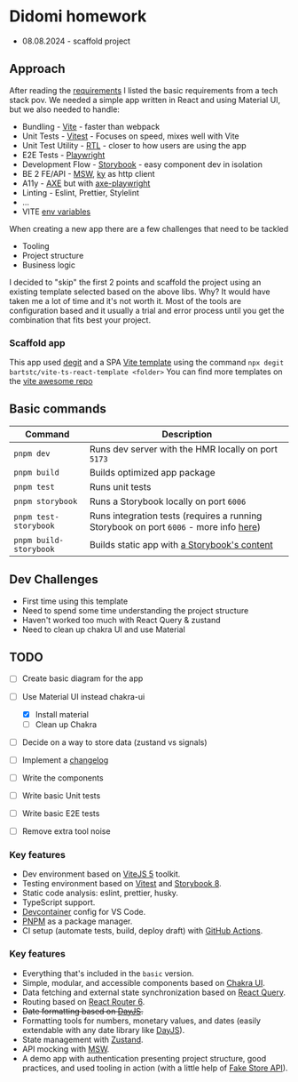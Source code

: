 #  Didomi homework

- 08.08.2024 - scaffold project

## Approach 

After reading the [requirements](https://github.com/didomi/challenges/tree/master/frontend) I listed the basic requirements from a tech stack pov.
We needed a simple app written in React and using Material UI, but we also needed to handle:
- Bundling - [Vite](https://vitejs.dev/) - faster than webpack
- Unit Tests - [Vitest](https://vitest.dev/) - Focuses on speed, mixes well with Vite
- Unit Test Utility - [RTL](https://testing-library.com/) - closer to how users are using the app
- E2E Tests - [Playwright](https://playwright.dev/) 
- Development Flow - [Storybook](https://storybook.js.org/) - easy component dev in isolation
- BE 2 FE/API - [MSW](https://mswjs.io/), [ky](https://www.npmjs.com/package/ky) as http client 
- A11y - [AXE](https://github.com/dequelabs/axe-core) but with [axe-playwright](https://github.com/abhinaba-ghosh/axe-playwright) 
- Linting - Eslint, Prettier, Stylelint
- ...
- VITE [env variables](https://vitejs.dev/guide/env-and-mode)

When creating a new app there are a few challenges that need to be tackled
- Tooling
- Project structure
- Business logic

I decided to "skip" the first 2 points and scaffold the project using an existing template selected based on the above libs. Why? 
It would have taken me a lot of time and it's not worth it. Most of the tools are configuration based and it usually a trial and error process until you get the combination that fits best your project.


### Scaffold app

This app used [degit](https://github.com/Rich-Harris/degit) and a SPA [Vite template](https://github.com/bartstc/vite-ts-react-template) using the command `npx degit bartstc/vite-ts-react-template <folder>`
You can find more templates on the [vite awesome repo](https://github.com/vitejs/awesome-vite#templates)


## Basic commands

| Command                | Description                                                                                                                                                |
| ---------------------- | ---------------------------------------------------------------------------------------------------------------------------------------------------------- |
| `pnpm dev`             | Runs dev server with the HMR locally on port `5173`                                                                                                        |
| `pnpm build`           | Builds optimized app package                                                                                                                               |
| `pnpm test`            | Runs unit tests                                                                                                                                            |
| `pnpm storybook`       | Runs a Storybook locally on port `6006`                                                                                                                    |
| `pnpm test-storybook`  | Runs integration tests (requires a running Storybook on port `6006` - more info [here](https://storybook.js.org/blog/interaction-testing-with-storybook/)) |
| `pnpm build-storybook` | Builds static app with [a Storybook's content](https://storybook.js.org/docs/react/sharing/publish-storybook)                                              |


## Dev Challenges

- First time using this template
- Need to spend some time understanding the project structure
- Haven't worked too much with React Query & zustand
- Need to clean up chakra UI and use Material


## TODO

- [ ] Create basic diagram for the app
- [ ] Use Material UI instead chakra-ui
  - [x] Install material
  - [ ] Clean up Chakra
- [ ] Decide on a way to store data (zustand vs signals)
- [ ] Implement a [changelog](https://changelog.md/)
- [ ] Write the components
- [ ] Write basic Unit tests
- [ ] Write basic E2E tests
- [ ] Remove extra tool noise



### Key features

- Dev environment based on [ViteJS 5](https://vitejs.dev/) toolkit.
- Testing environment based on [Vitest](https://vitest.dev/) and [Storybook 8](https://storybook.js.org/).
- Static code analysis: eslint, prettier, husky.
- TypeScript support.
- [Devcontainer](https://code.visualstudio.com/docs/devcontainers/containers) config for VS Code.
- [PNPM](https://pnpm.io/) as a package manager.
- CI setup (automate tests, build, deploy draft) with [GitHub Actions](https://docs.github.com/en/actions).


### Key features

- Everything that's included in the `basic` version.
- Simple, modular, and accessible components based on [Chakra UI](https://chakra-ui.com/).
- Data fetching and external state synchronization based on [React Query](https://tanstack.com/query/v4/).
- Routing based on [React Router 6](https://reactrouter.com/en/main/start/overview).
- ~~Date formatting based on [DayJS](https://day.js.org/).~~
- Formatting tools for numbers, monetary values, and dates (easily extendable with any date library like [DayJS](https://day.js.org/)).
- State management with [Zustand](https://docs.pmnd.rs/zustand/getting-started/introduction).
- API mocking with [MSW](https://mswjs.io/).
- A demo app with authentication presenting project structure, good practices, and used tooling in action (with a little help of [Fake Store API](https://fakestoreapi.com/docs)).

